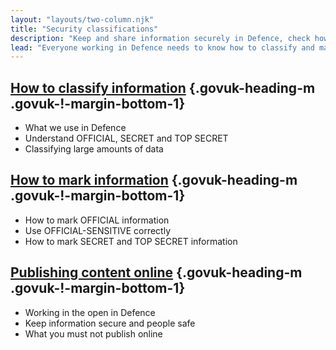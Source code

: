 ```yaml
---
layout: "layouts/two-column.njk"
title: "Security classifications"
description: "Keep and share information securely in Defence, check how to use security classifications and mark information."
lead: "Everyone working in Defence needs to know how to classify and mark information correctly."
---
```


## [How to classify information](/security-classifications/how-to-classify-information/) {.govuk-heading-m .govuk-!-margin-bottom-1}

- What we use in Defence
- Understand OFFICIAL, SECRET and TOP SECRET
- Classifying large amounts of data

## [How to mark information](/security-classifications/how-to-mark-information/) {.govuk-heading-m .govuk-!-margin-bottom-1}

- How to mark OFFICIAL information
- Use OFFICIAL-SENSITIVE correctly
- How to mark SECRET and TOP SECRET information

## [Publishing content online](/content/publishing-content-online/) {.govuk-heading-m .govuk-!-margin-bottom-1}

- Working in the open in Defence
- Keep information secure and people safe
- What you must not publish online
